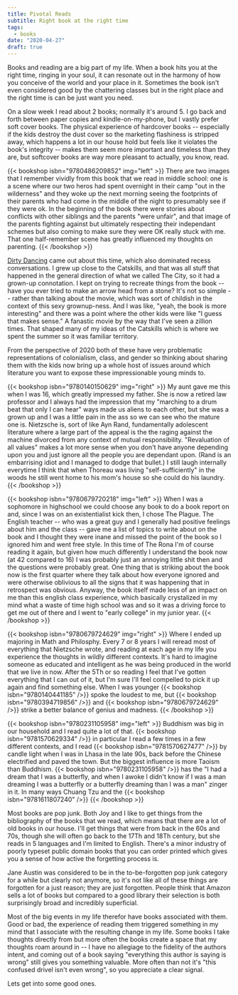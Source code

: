 ```yaml
---
title: Pivotal Reads
subtitle: Right book at the right time
tags:
  - books
date: "2020-04-27"
draft: true
---
```


Books and reading are a big part of my life. When a book hits you at the right time, ringing in your soul, it can resonate out in the harmony of how you conceive of the world and your place in it.  Sometimes the book isn't even considered good by the chattering classes but in the right place and the right time is can be just want you need.

On a slow week I read about 2 books; normally it's around 5. I go back and forth between paper copies and kindle-on-my-phone, but I vastly prefer soft cover books. The physical experience of hardcover books -- especially if the kids destroy the dust cover so the marketing flashiness is stripped away, which happens a lot in our house hold but feels like it violates the book's integrity -- makes them seem more important and timeless than they are, but softcover books are way more pleasant to actually, you know, read.

{{< bookshop isbn="9780486209852" img="left" >}}
There are two images that I remember vividly from this book that we read in middle school: one is a scene where our two heros had spent overnight in their camp "out in the wilderness" and they woke up the next morning seeing the footprints of their parents who had come in the middle of the night to presumably see if they were ok. In the beginning of the book there were stories about conflicts with other siblings and the parents "were unfair", and that image of the parents fighting against but ultimately respecting their independant schemes but also coming to make sure they were OK really stuck with me.  That one half-remember scene has greatly influenced my thoughts on parenting.
{{< /bookshop >}}

[Dirty Dancing](https://www.imdb.com/title/tt0092890/) came out about this time, which also dominated recess conversations. I grew up close to the Catskills, and that was all stuff that happened in the general direction of what we called The City, so it had a grown-up connotation. I kept on trying to recreate things from the book -- have you ever tried to make an arrow head from a stone?  It's not so simple -- rather than talking about the movie, which was sort of childish in the context of this sexy grownup-ness. And I was like, "yeah, the book is more interesting" and there was a point where the other kids were like "I guess that makes sense."  A fanastic movie by the way that I've seen a zillion times.  That shaped many of my ideas of the Catskills which is where we spent the summer so it was familiar territory.

From the perspective of 2020 both of these have very problematic representations of colonialism, class, and gender so thinking about sharing them with the kids now bring up a whole host of issues around which literature you want to expose these impressionable young minds to. 

{{< bookshop isbn="9780140150629" img="right" >}}
My aunt gave me this when I was 16, which greatly impressed my father. She is now a retired law professor and I always had the impression that my "marching to a drum beat that only I can hear" ways made us aliens to each other, but she was a grown up and I was a little pain in the ass so we can see who the mature one is. Nietzsche is, sort of like Ayn Rand, fundamentally adolescent literature where a large part of the appeal is the the raging against the machine divorced from any context of mutual responsibility. "Revaluation of all values" makes a lot more sense when you don't have anyone depending upon you and just ignore all the people you are dependant upon. (Rand is an embarrising idiot and I managed to dodge that bullet.) I still laugh internally everytime I think that when Thoreau was living "self-sufficiently" in the woods he still went home to his mom's house so she could do his laundry.
{{< /bookshop >}}

{{< bookshop isbn="9780679720218" img="left" >}}
When I was a sophomore in highschool we could choose any book to do a book report on and, since I was on an existentialist kick then, I chose The Plague. The English teacher -- who was a great guy and I generally had positive feelings about him and the class -- gave me a list of topics to write about on the book and I thought they were inane and missed the point of the book so I ignored him and went free style. In this time of The Rona I'm of course reading it again, but given how much differently I understand the book now (at 42 compared to 16) I was probably just an annoying little shit then and the questions were probably great. One thing that is striking about the book now is the first quarter where they talk about how everyone ignored and were otherwise oblivious to all the signs that it was happening that in retrospect was obvious.  Anyway, the book itself made less of an impact on me than this english class experience, which basically crystalized in my mind what a waste of time high school was and so it was a driving force to get me out of there and I went to "early college" in my junior year.
{{< /bookshop >}}

{{< bookshop isbn="9780679724629" img="right" >}}
Where I ended up majoring in Math and Philosphy.  Every 7 or 8 years I will reread most of everything that Nietzsche wrote, and reading at each age in my life you experience the thoughts in wildly different contexts. It's hard to imagine someone as educated and intelligent as he was being produced in the world that we live in now.  After the 5Th or so reading I feel that I've gotten everything that I can out of it, but I'm sure I'll feel compelled to pick it up again and find something else. When I was younger {{< bookshop isbn="9780140441185" />}} spoke the loudest to me, but {{< bookshop isbn="9780394719856" />}} and {{< bookshop isbn="9780679724629" />}} strike a better balance of genius and madness.
{{< /bookshop >}}

{{< bookshop isbn="9780231105958" img="left" >}}
Buddhism was big in our household and I read quite a lot of that. {{< bookshop isbn="9781570629334" />}} in particular I read a few times in a few different contexts, and I read {{< bookshop isbn="9781570627477" />}} by candle light when I was in Lhasa in the late 90s, back before the Chinese electrified and paved the town. But the biggest influence is more Taoism than Buddhism. {{< bookshop isbn="9780231105958" />}} has the "I had a dream that I was a butterfly, and when I awoke I didn't know if I was a man dreaming I was a butterfly or a butterfly dreaming than I was a man" zinger in it. In many ways Chuang Tzu and the {{< bookshop isbn="9781611807240" />}}
{{< /bookshop >}}

Most books are pop junk. Both Joy and I like to get things from the bibliography of the books that we read, which means that there are a lot of old books in our house.  I'll get things that were from back in the 60s and 70s, though she will often go back to the 17Th and 18Th century, but she reads in 5 languages and I'm limited to English. There's a minor industry of poorly typeset public domain books that you can order printed which gives you a sense of how active the forgetting process is.

Jane Austin was considered to be in the to-be-forgotten pop junk category for a while but clearly not anymore, so it's not like all of these things are forgotten for a just reason; they are just forgotten. People think that Amazon sells a lot of books but compared to a good library their selection is both surprisingly broad and incredibly superficial.

Most of the big events in my life therefor have books associated with them. Good or bad, the experience of reading them triggered something in my mind that I associate with the resulting change in my life. Some books I take thoughts directly from but more often the books create a space that my thoughts roam around in -- I have no allegiage to the fidelity of the authors intent, and coming out of a book saying "everything this author is saying is wrong" still gives you something valuable. More often than not it's "this confused drivel isn't even wrong", so you appreciate a clear signal.

Lets get into some good ones.







